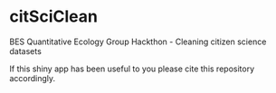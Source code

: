 # citSciClean
BES Quantitative Ecology Group Hackthon - Cleaning citizen science datasets

If this shiny app has been useful to you please cite this repository accordingly.
